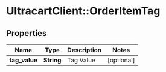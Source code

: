 # UltracartClient::OrderItemTag

## Properties
Name | Type | Description | Notes
------------ | ------------- | ------------- | -------------
**tag_value** | **String** | Tag Value | [optional] 


